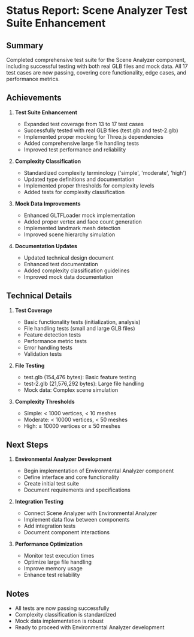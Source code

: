 # Status Report: Scene Analyzer Test Suite Enhancement

## Summary
Completed comprehensive test suite for the Scene Analyzer component, including successful testing with both real GLB files and mock data. All 17 test cases are now passing, covering core functionality, edge cases, and performance metrics.

## Achievements
1. **Test Suite Enhancement**
   - Expanded test coverage from 13 to 17 test cases
   - Successfully tested with real GLB files (test.glb and test-2.glb)
   - Implemented proper mocking for Three.js dependencies
   - Added comprehensive large file handling tests
   - Improved test performance and reliability

2. **Complexity Classification**
   - Standardized complexity terminology ('simple', 'moderate', 'high')
   - Updated type definitions and documentation
   - Implemented proper thresholds for complexity levels
   - Added tests for complexity classification

3. **Mock Data Improvements**
   - Enhanced GLTFLoader mock implementation
   - Added proper vertex and face count generation
   - Implemented landmark mesh detection
   - Improved scene hierarchy simulation

4. **Documentation Updates**
   - Updated technical design document
   - Enhanced test documentation
   - Added complexity classification guidelines
   - Improved mock data documentation

## Technical Details
1. **Test Coverage**
   - Basic functionality tests (initialization, analysis)
   - File handling tests (small and large GLB files)
   - Feature detection tests
   - Performance metric tests
   - Error handling tests
   - Validation tests

2. **File Testing**
   - test.glb (154,476 bytes): Basic feature testing
   - test-2.glb (21,576,292 bytes): Large file handling
   - Mock data: Complex scene simulation

3. **Complexity Thresholds**
   - Simple: < 1000 vertices, < 10 meshes
   - Moderate: < 10000 vertices, < 50 meshes
   - High: ≥ 10000 vertices or ≥ 50 meshes

## Next Steps
1. **Environmental Analyzer Development**
   - Begin implementation of Environmental Analyzer component
   - Define interface and core functionality
   - Create initial test suite
   - Document requirements and specifications

2. **Integration Testing**
   - Connect Scene Analyzer with Environmental Analyzer
   - Implement data flow between components
   - Add integration tests
   - Document component interactions

3. **Performance Optimization**
   - Monitor test execution times
   - Optimize large file handling
   - Improve memory usage
   - Enhance test reliability

## Notes
- All tests are now passing successfully
- Complexity classification is standardized
- Mock data implementation is robust
- Ready to proceed with Environmental Analyzer development 